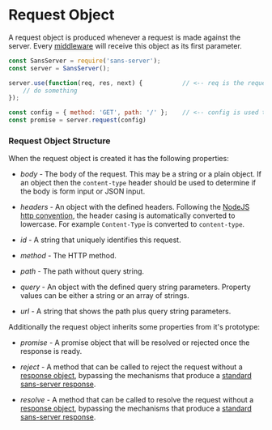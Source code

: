 # Request Object

A request object is produced whenever a request is made against the server. Every [middleware](https://github.com/byu-oit-appdev/sans-server/tree/master/docs/middleware.md) will receive this object as its first parameter.

```js
const SansServer = require('sans-server');
const server = SansServer();

server.use(function(req, res, next) {           // <-- req is the request object
    // do something
});

const config = { method: 'GET', path: '/' };    // <-- config is used to generate the request object
const promise = server.request(config)
```

### Request Object Structure

When the request object is created it has the following properties:

- *body* - The body of the request. This may be a string or a plain object. If an object then the `content-type` header should be used to determine if the body is form input or JSON input.

- *headers* - An object with the defined headers. Following the [NodeJS http convention](https://nodejs.org/api/http.html#http_message_headers), the header casing is automatically converted to lowercase. For example `Content-Type` is converted to `content-type`.

- *id* - A string that uniquely identifies this request.

- *method* - The HTTP method.

- *path* - The path without query string.

- *query* - An object with the defined query string parameters. Property values can be either a string or an array of strings.

- *url* - A string that shows the path plus query string parameters.

Additionally the request object inherits some properties from it's prototype:

- *promise* - A promise object that will be resolved or rejected once the response is ready.

- *reject* - A method that can be called to reject the request without a [response object](https://github.com/byu-oit-appdev/sans-server/tree/master/docs/response-object.md), bypassing the mechanisms that produce a [standard sans-server response](https://github.com/byu-oit-appdev/sans-server/tree/master/docs/sans-server.md#request).

- *resolve* - A method that can be called to resolve the request without a [response object](https://github.com/byu-oit-appdev/sans-server/tree/master/docs/response-object.md), bypassing the mechanisms that produce a [standard sans-server response](https://github.com/byu-oit-appdev/sans-server/tree/master/docs/sans-server.md#request).